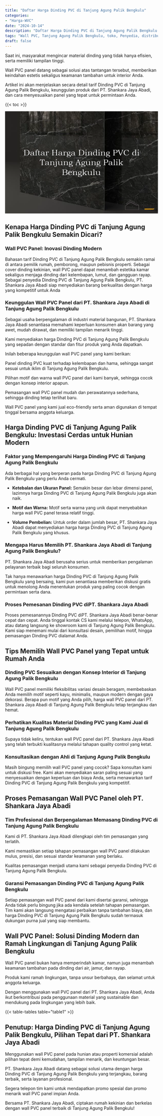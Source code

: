 ```yaml
---
title: "Daftar Harga Dinding PVC di Tanjung Agung Palik Bengkulu"
categories: 
- "Harga-WVC"
date: "2024-10-14"
description: "Daftar Harga Dinding PVC di Tanjung Agung Palik Bengkulu untuk hunian, kantor, serta gerai. Material terbaik, pilihan motif, warna modern, beserta jasa pemasangan oleh teknisi profesional serta kepastian resmi!|Jasa distribusi Dinding PVC di Tanjung Agung Palik Bengkulu untuk keperluan hunian, office, atau ritel, dengan panel terbaik dan penempatan oleh tenaga ahli ahli dan kepastian resmi.|Alternatif Dinding PVC di Tanjung Agung Palik Bengkulu yang andal untuk tempat tinggal, office, serta gerai, bersama panel unggulan dan penempatan oleh tim profesional dan jaminan resmi.|Distribusi Dinding PVC di Tanjung Agung Palik Bengkulu bagi hunian, kantor, serta ritel, beserta panel terbaik dan instalasi oleh tenaga ahli profesional, lengkap beserta garansi resmi.}"
tags: "Wall PVC, Tanjung Agung Palik Bengkulu, toko, Penyedia, distributor"
draft: false
---
```


Saat ini, masyarakat mengincar material dinding yang tidak hanya efisien, serta memiliki tampilan tinggi.

Wall PVC panel datang sebagai solusi atas tantangan tersebut, memberikan keindahan estetis sekaligus keamanan tambahan untuk interior Anda.

Artikel ini akan menjelaskan secara detail tarif Dinding PVC di Tanjung Agung Palik Bengkulu, keunggulan produk dari PT. Shankara Jaya Abadi, dan cara menyesuaikan panel yang tepat untuk permintaan Anda.

{{< toc >}}

![Daftar Harga Dinding PVC di Tanjung Agung Palik Bengkulu](/images/Harga-WVC/Daftar-Harga-Dinding-PVC-di-Tanjung-Agung-Palik-Bengkulu.png)


## Kenapa Harga Dinding PVC di Tanjung Agung Palik Bengkulu Semakin Dicari?

### Wall PVC Panel: Inovasi Dinding Modern

Bahasan tarif Dinding PVC di Tanjung Agung Palik Bengkulu semakin ramai di antara pemilik rumah, pemborong, maupun pebisnis properti. Sebagai cover dinding kekinian, wall PVC panel dapat menambah estetika kamar sekaligus menjaga dinding dari kelembapan, lumut, dan gangguan rayap. Sebagai penyedia Dinding PVC di Tanjung Agung Palik Bengkulu, PT. Shankara Jaya Abadi siap menyediakan barang berkualitas dengan harga yang kompetitif untuk Anda

### Keunggulan Wall PVC Panel dari PT. Shankara Jaya Abadi di Tanjung Agung Palik Bengkulu

Sebagai usaha berpengalaman di industri material bangunan, PT. Shankara Jaya Abadi senantiasa memahami keperluan konsumen akan barang yang awet, mudah dirawat, dan memiliki tampilan menarik tinggi.

Kami menyediakan harga Dinding PVC di Tanjung Agung Palik Bengkulu yang sepadan dengan standar dan fitur produk yang Anda dapatkan.

Inilah beberapa keunggulan wall PVC panel yang kami berikan:

Panel dinding PVC kuat terhadap kelembapan dan hama, sehingga sangat sesuai untuk iklim di Tanjung Agung Palik Bengkulu.

Pilihan motif dan warna wall PVC panel dari kami banyak, sehingga cocok dengan konsep interior apapun.

Pemasangan wall PVC panel mudah dan perawatannya sederhana, sehingga dinding tetap terlihat baru.

Wall PVC panel yang kami jual eco-friendly serta aman digunakan di tempat tinggal bersama anggota keluarga.

## Harga Dinding PVC di Tanjung Agung Palik Bengkulu: Investasi Cerdas untuk Hunian Modern

### Faktor yang Mempengaruhi Harga Dinding PVC di Tanjung Agung Palik Bengkulu

Ada berbagai hal yang berperan pada harga Dinding PVC di Tanjung Agung Palik Bengkulu yang perlu Anda cermati.

- **Ketebalan dan Ukuran Panel:** Semakin besar dan lebar dimensi panel, lazimnya harga Dinding PVC di Tanjung Agung Palik Bengkulu juga akan naik.

- **Motif dan Warna:** Motif serta warna yang unik dapat menyebabkan harga wall PVC panel terasa relatif tinggi.

- **Volume Pembelian:** Untuk order dalam jumlah besar, PT. Shankara Jaya Abadi dapat menyediakan harga harga Dinding PVC di Tanjung Agung Palik Bengkulu yang khusus.

### Mengapa Harus Memilih PT. Shankara Jaya Abadi di Tanjung Agung Palik Bengkulu?

PT. Shankara Jaya Abadi berusaha serius untuk memberikan pengalaman pelayanan terbaik bagi seluruh konsumen.

Tak hanya menawarkan harga Dinding PVC di Tanjung Agung Palik Bengkulu yang bersaing, kami pun senantiasa memberikan diskusi gratis untuk menolong Anda menentukan produk yang paling cocok dengan permintaan serta dana.

### Proses Pemesanan Dinding PVC diPT. Shankara Jaya Abadi

Proses pemesanannya Dinding PVC diPT. Shankara Jaya Abadi benar-benar cepat dan cepat. Anda tinggal kontak CS kami melalui telepon, WhatsApp, atau datang langsung ke showroom kami di Tanjung Agung Palik Bengkulu. Kami siap menemani mulai dari konsultasi desain, pemilihan motif, hingga pemasangan Dinding PVC dialamat Anda.

## Tips Memilih Wall PVC Panel yang Tepat untuk Rumah Anda

### Dinding PVC Sesuaikan dengan Konsep Interior di Tanjung Agung Palik Bengkulu

Wall PVC panel memiliki fleksibilitas variasi desain beragam, membebaskan Anda memilih motif seperti kayu, minimalis, maupun modern dengan gaya dekorasi. Berapa pun motif yang Anda pilih, harga wall PVC panel dari PT. Shankara Jaya Abadi di Tanjung Agung Palik Bengkulu tetap terjangkau dan hemat.

### Perhatikan Kualitas Material Dinding PVC yang Kami Jual di Tanjung Agung Palik Bengkulu

Supaya tidak keliru, tentukan wall PVC panel dari PT. Shankara Jaya Abadi yang telah terbukti kualitasnya melalui tahapan quality control yang ketat.

### Konsultasikan dengan Ahli di Tanjung Agung Palik Bengkulu

Masih bingung memilih wall PVC panel yang cocok? Sapa konsultan kami untuk diskusi free. Kami akan menyediakan saran paling sesuai yang menyesuaikan dengan keperluan dan biaya Anda, serta menawarkan tarif Dinding PVC di Tanjung Agung Palik Bengkulu yang kompetitif.

## Proses Pemasangan Wall PVC Panel oleh PT. Shankara Jaya Abadi

### Tim Profesional dan Berpengalaman Memasang Dinding PVC di Tanjung Agung Palik Bengkulu

Kami di PT. Shankara Jaya Abadi dilengkapi oleh tim pemasangan yang terlatih.

Kami memastikan setiap tahapan pemasangan wall PVC panel dilakukan mulus, presisi, dan sesuai standar keamanan yang berlaku.

Kualitas pemasangan menjadi utama kami sebagai penyedia Dinding PVC di Tanjung Agung Palik Bengkulu.

### Garansi Pemasangan Dinding PVC di Tanjung Agung Palik Bengkulu

Setiap pemasangan wall PVC panel dari kami disertai garansi, sehingga Anda tidak perlu bingung jika ada kendala setelah tahapan pemasangan. Tim kami akan langsung mengatasi perbaikan tanpa tambahan biaya, dan harga Dinding PVC di Tanjung Agung Palik Bengkulu sudah termasuk dukungan purna jual yang siap membantu.

## Wall PVC Panel: Solusi Dinding Modern dan Ramah Lingkungan di Tanjung Agung Palik Bengkulu

Wall PVC panel bukan hanya memperindah kamar, namun juga menambah keamanan tambahan pada dinding dari air, jamur, dan rayap.

Produk kami ramah lingkungan, tanpa unsur berbahaya, dan selamat untuk anggota keluarga.

Dengan menggunakan wall PVC panel dari PT. Shankara Jaya Abadi, Anda ikut berkontribusi pada penggunaan material yang sustainable dan mendukung pada lingkungan yang lebih baik.

{{< table-tables table="table1" >}}

## Penutup: Harga Dinding PVC di Tanjung Agung Palik Bengkulu, Pilihan Tepat dari PT. Shankara Jaya Abadi

Menggunakan wall PVC panel pada hunian atau properti komersial adalah pilihan tepat demi kemudahan, tampilan menarik, dan keuntungan besar.

PT. Shankara Jaya Abadi datang sebagai solusi utama dengan harga Dinding PVC di Tanjung Agung Palik Bengkulu yang terjangkau, barang terbaik, serta layanan profesional.

Segera telepon tim kami untuk mendapatkan promo spesial dan promo menarik wall PVC panel impian Anda.

Bersama PT. Shankara Jaya Abadi, ciptakan rumah kekinian dan berkelas dengan wall PVC panel terbaik di Tanjung Agung Palik Bengkulu!